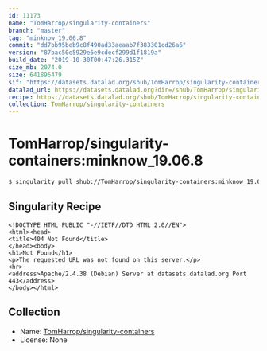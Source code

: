 ```yaml
---
id: 11173
name: "TomHarrop/singularity-containers"
branch: "master"
tag: "minknow_19.06.8"
commit: "dd7bb95beb9c8f490ad33aeaab7f383301cd26a6"
version: "87bac50e5929e6e9cdecf299d1f1819a"
build_date: "2019-10-30T00:47:26.315Z"
size_mb: 2074.0
size: 641896479
sif: "https://datasets.datalad.org/shub/TomHarrop/singularity-containers/minknow_19.06.8/2019-10-30-dd7bb95b-87bac50e/87bac50e5929e6e9cdecf299d1f1819a.sif"
datalad_url: https://datasets.datalad.org?dir=/shub/TomHarrop/singularity-containers/minknow_19.06.8/2019-10-30-dd7bb95b-87bac50e/
recipe: https://datasets.datalad.org/shub/TomHarrop/singularity-containers/minknow_19.06.8/2019-10-30-dd7bb95b-87bac50e/Singularity
collection: TomHarrop/singularity-containers
---
```


# TomHarrop/singularity-containers:minknow_19.06.8

```bash
$ singularity pull shub://TomHarrop/singularity-containers:minknow_19.06.8
```

## Singularity Recipe

```singularity
<!DOCTYPE HTML PUBLIC "-//IETF//DTD HTML 2.0//EN">
<html><head>
<title>404 Not Found</title>
</head><body>
<h1>Not Found</h1>
<p>The requested URL was not found on this server.</p>
<hr>
<address>Apache/2.4.38 (Debian) Server at datasets.datalad.org Port 443</address>
</body></html>
```

## Collection

 - Name: [TomHarrop/singularity-containers](https://github.com/TomHarrop/singularity-containers)
 - License: None

